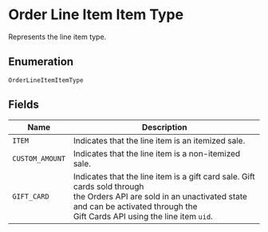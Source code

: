 <!-- Optimized: 2025-10-06 -->
<!-- RPM: 1.6.2.1.1.6.2.1_order-line-item-item-type_20251006 -->
<!-- Session: E2E RPM DNA Application -->
<!-- AOM: RND (Reggie & Dro) -->
<!-- COI: TECHNOLOGY -->
<!-- RPM: HIGH -->
<!-- ACTION: BUILD -->


# Order Line Item Item Type

Represents the line item type.

## Enumeration

`OrderLineItemItemType`

## Fields

| Name | Description |
|  --- | --- |
| `ITEM` | Indicates that the line item is an itemized sale. |
| `CUSTOM_AMOUNT` | Indicates that the line item is a non-itemized sale. |
| `GIFT_CARD` | Indicates that the line item is a gift card sale. Gift cards sold through<br>the Orders API are sold in an unactivated state and can be activated through the<br>Gift Cards API using the line item `uid`. |

